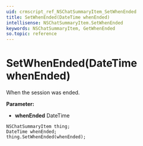 ```yaml
---
uid: crmscript_ref_NSChatSummaryItem_SetWhenEnded
title: SetWhenEnded(DateTime whenEnded)
intellisense: NSChatSummaryItem.SetWhenEnded
keywords: NSChatSummaryItem, GetWhenEnded
so.topic: reference
---
```


# SetWhenEnded(DateTime whenEnded)

When the session was ended.

**Parameter:** 
* **whenEnded** DateTime

```crmscript
NSChatSummaryItem thing;
DateTime whenEnded;
thing.SetWhenEnded(whenEnded);
```

